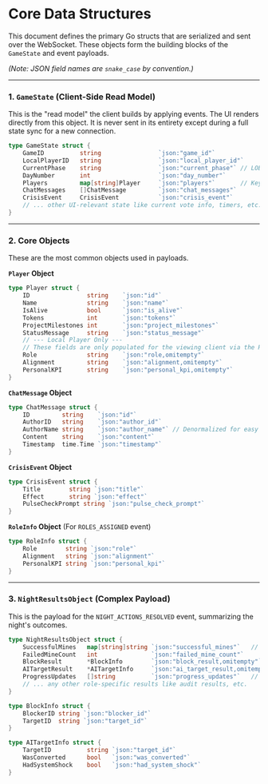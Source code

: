 # Core Data Structures

This document defines the primary Go structs that are serialized and sent over the WebSocket. These objects form the building blocks of the `GameState` and event payloads.

*(Note: JSON field names are `snake_case` by convention.)*

---

### 1. `GameState` (Client-Side Read Model)

This is the "read model" the client builds by applying events. The UI renders directly from this object. It is never sent in its entirety except during a full state sync for a new connection.

```go
type GameState struct {
    GameID          string                `json:"game_id"`
    LocalPlayerID   string                `json:"local_player_id"`
    CurrentPhase    string                `json:"current_phase"` // LOBBY, DAY, NIGHT, etc.
    DayNumber       int                   `json:"day_number"`
    Players         map[string]Player     `json:"players"`       // Keyed by PlayerID
    ChatMessages    []ChatMessage         `json:"chat_messages"`
    CrisisEvent     CrisisEvent           `json:"crisis_event"`
    // ... other UI-relevant state like current vote info, timers, etc.
}
```

---

### 2. Core Objects

These are the most common objects used in payloads.

**`Player` Object**
```go
type Player struct {
    ID                string    `json:"id"`
    Name              string    `json:"name"`
    IsAlive           bool      `json:"is_alive"`
    Tokens            int       `json:"tokens"`
    ProjectMilestones int       `json:"project_milestones"`
    StatusMessage     string    `json:"status_message"`
    // --- Local Player Only ---
    // These fields are only populated for the viewing client via the ROLES_ASSIGNED event.
    Role              string    `json:"role,omitempty"`
    Alignment         string    `json:"alignment,omitempty"`
    PersonalKPI       string    `json:"personal_kpi,omitempty"`
}
```

**`ChatMessage` Object**
```go
type ChatMessage struct {
    ID         string    `json:"id"`
    AuthorID   string    `json:"author_id"`
    AuthorName string    `json:"author_name"` // Denormalized for easy display
    Content    string    `json:"content"`
    Timestamp  time.Time `json:"timestamp"`
}
```

**`CrisisEvent` Object**
```go
type CrisisEvent struct {
    Title        string `json:"title"`
    Effect       string `json:"effect"`
    PulseCheckPrompt string `json:"pulse_check_prompt"`
}
```

**`RoleInfo` Object** (For `ROLES_ASSIGNED` event)
```go
type RoleInfo struct {
    Role        string `json:"role"`
    Alignment   string `json:"alignment"`
    PersonalKPI string `json:"personal_kpi"`
}
```

---

### 3. `NightResultsObject` (Complex Payload)

This is the payload for the `NIGHT_ACTIONS_RESOLVED` event, summarizing the night's outcomes.

```go
type NightResultsObject struct {
    SuccessfulMines   map[string]string `json:"successful_mines"`   // MinerID -> TargetID
    FailedMineCount   int               `json:"failed_mine_count"`
    BlockResult       *BlockInfo        `json:"block_result,omitempty"` // Info about who was blocked
    AITargetResult    *AITargetInfo     `json:"ai_target_result,omitempty"` // Info about the AI's action
    ProgressUpdates   []string          `json:"progress_updates"`   // List of PlayerIDs who progressed
    // ... any other role-specific results like audit results, etc.
}

type BlockInfo struct {
    BlockerID string `json:"blocker_id"`
    TargetID  string `json:"target_id"`
}

type AITargetInfo struct {
    TargetID          string `json:"target_id"`
    WasConverted      bool   `json:"was_converted"`
    HadSystemShock    bool   `json:"had_system_shock"`
}
```